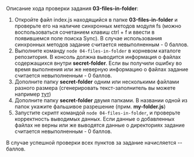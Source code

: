 Описание хода проверки задания **03-files-in-folder**:

1. Откройте файл index.js находящийся в папке **03-files-in-folder** и проверьте его на наличие синхронных методов модуля fs (можно воспользоваться сочетанием клавиш ctrl + f и ввести в появившемся поле поиска Sync). В случае использования синхронных методов задание считается невыполненным - 0 баллов.
2. Выполните команду ```node 04-files-in-folder``` в корневом каталоге репозитория. В консоль должна выводится информация о файлах содержащихся внутри **secret-folder**. Если вы получили ошибку во время выполнения или же неверную информацию о файлах задание считается невыполненным - 0 баллов.
3. Дополните папку **secret-folder** одним или несколькими файлами разного размера (сгенерировать текст-заполнитель вы можете например [тут](https://ru.lipsum.com/))
4. Дополните папку **secret-folder** двумя папками. В названии одной из папок укажите фальшивое разрешение (прим. **my-folder.js**)
5. Запустите скрипт командой ```node 04-files-in-folder```, и проверьте корректность выводимых данных. Если данные о добавленных файлах не верны или же выводятся данные о директориях задание считается невыполненным - 0 баллов.

В случае успешной проверки всех пунктов за задание начисляется -- баллов.